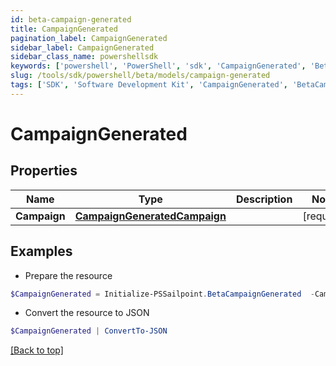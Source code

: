 ```yaml
---
id: beta-campaign-generated
title: CampaignGenerated
pagination_label: CampaignGenerated
sidebar_label: CampaignGenerated
sidebar_class_name: powershellsdk
keywords: ['powershell', 'PowerShell', 'sdk', 'CampaignGenerated', 'BetaCampaignGenerated'] 
slug: /tools/sdk/powershell/beta/models/campaign-generated
tags: ['SDK', 'Software Development Kit', 'CampaignGenerated', 'BetaCampaignGenerated']
---
```



# CampaignGenerated

## Properties

Name | Type | Description | Notes
------------ | ------------- | ------------- | -------------
**Campaign** |  [**CampaignGeneratedCampaign**](campaign-generated-campaign) |  | [required]

## Examples

- Prepare the resource
```powershell
$CampaignGenerated = Initialize-PSSailpoint.BetaCampaignGenerated  -Campaign null
```

- Convert the resource to JSON
```powershell
$CampaignGenerated | ConvertTo-JSON
```


[[Back to top]](#) 


